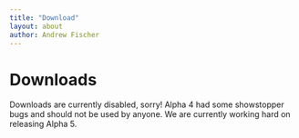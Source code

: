 ```yaml
---
title: "Download"
layout: about
author: Andrew Fischer
---
```


# Downloads

Downloads are currently disabled, sorry! Alpha 4 had some showstopper bugs and should not be used by anyone. We are currently working hard on releasing Alpha 5.

